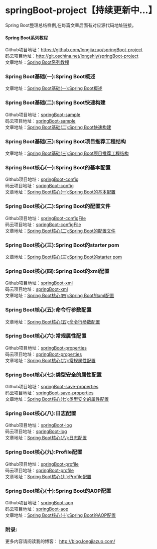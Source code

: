 # springBoot-project【持续更新中...】
Spring Boot整理总结样例,在每篇文章后面有对应源代码地址链接。
#### Spring Boot系列教程<br>
Github项目地址：<a href="https://github.com/longjiazuo/springBoot-project" target="_blank">https://github.com/longjiazuo/springBoot-project <br>
码云项目地址：<a href="http://git.oschina.net/longshiy/springBoot-project" target="_blank">http://git.oschina.net/longshiy/springBoot-project <br>
文章地址：<a href="http://blog.longjiazuo.com/archives/category/code_language/springBoot" target="_blank">Spring Boot系列教程</a><br>

### Spring Boot基础(一):Spring Boot概述
文章地址：<a href="http://blog.longjiazuo.com/archives/1516" target="_blank">Spring Boot基础(一):Spring Boot概述</a><br>

### Spring Boot基础(二):Spring Boot快速构建
Github项目地址：<a href="https://github.com/longjiazuo/springBoot-sample" target="_blank">springBoot-sample</a><br>
码云项目地址：<a href="http://git.oschina.net/longshiy/springBoot-sample" target="_blank">springBoot-sample</a><br>
文章地址：<a href="http://blog.longjiazuo.com/archives/1530" target="_blank">Spring Boot基础(二):Spring Boot快速构建</a><br>

### Spring Boot基础(三):Spring Boot项目推荐工程结构
文章地址：<a href="http://blog.longjiazuo.com/archives/1903" target="_blank">Spring Boot基础(三):Spring Boot项目推荐工程结构</a><br>

### Spring Boot核心(一):Spring Boot的基本配置
Github项目地址：<a href="https://github.com/longjiazuo/springBoot-project/tree/master/springBoot-config" target="_blank">springBoot-config</a><br>
码云项目地址：<a href="http://git.oschina.net/longshiy/springBoot-project/tree/master/springBoot-config" target="_blank">springBoot-config</a><br>
文章地址：<a href="http://blog.longjiazuo.com/archives/1546" target="_blank">Spring Boot核心(一):Spring Boot的基本配置</a><br>

### Spring Boot核心(二):Spring Boot的配置文件
Github项目地址：<a href="https://github.com/longjiazuo/springBoot-project/tree/master/springBoot-configFile" target="_blank">springBoot-configFile</a><br>
码云项目地址：<a href="http://git.oschina.net/longshiy/springBoot-project/tree/master/springBoot-configFile" target="_blank">springBoot-configFile</a><br>
文章地址：<a href="http://blog.longjiazuo.com/archives/1558" target="_blank">Spring Boot核心(二):Spring Boot的配置文件</a><br>

### Spring Boot核心(三):Spring Boot的starter pom
文章地址：<a href="http://blog.longjiazuo.com/archives/1563" target="_blank">Spring Boot核心(三):Spring Boot的starter pom</a><br>

### Spring Boot核心(四):Spring Boot的xml配置
Github项目地址：<a href="https://github.com/longjiazuo/springBoot-project/tree/master/springBoot-xml" target="_blank">springBoot-xml</a><br>
码云项目地址：<a href="http://git.oschina.net/longshiy/springBoot-project/tree/master/springBoot-xml" target="_blank">springBoot-xml</a><br>
文章地址：<a href="http://blog.longjiazuo.com/archives/1565" target="_blank">Spring Boot核心(四):Spring Boot的xml配置</a><br>

### Spring Boot核心(五):命令行参数配置
文章地址：<a href="http://blog.longjiazuo.com/archives/1569" target="_blank">Spring Boot核心(五):命令行参数配置</a><br>

### Spring Boot核心(六):常规属性配置
Github项目地址：<a href="https://github.com/longjiazuo/springBoot-project/tree/master/springBoot-properties" target="_blank">springBoot-properties</a><br>
码云项目地址：<a href="http://git.oschina.net/longshiy/springBoot-project/tree/master/springBoot-properties" target="_blank">springBoot-properties</a><br>
文章地址：<a href="http://blog.longjiazuo.com/archives/1572" target="_blank">Spring Boot核心(六):常规属性配置</a><br>

### Spring Boot核心(七):类型安全的属性配置
Github项目地址：<a href="https://github.com/longjiazuo/springBoot-project/tree/master/springBoot-save-properties" target="_blank">springBoot-save-properties</a><br>
码云项目地址：<a href="http://git.oschina.net/longshiy/springBoot-project/tree/master/springBoot-save-properties" target="_blank">springBoot-save-properties</a><br>
文章地址：<a href="http://blog.longjiazuo.com/archives/1582" target="_blank">Spring Boot核心(七):类型安全的属性配置</a><br>

### Spring Boot核心(八):日志配置
Github项目地址：<a href="https://github.com/longjiazuo/springBoot-project/tree/master/springBoot-log" target="_blank">springBoot-log</a><br>
码云项目地址：<a href="http://git.oschina.net/longshiy/springBoot-project/tree/master/springBoot-log" target="_blank">springBoot-log</a><br>
文章地址：<a href="http://blog.longjiazuo.com/archives/1592" target="_blank">Spring Boot核心(八):日志配置</a><br>

### Spring Boot核心(九):Profile配置
Github项目地址：<a href="https://github.com/longjiazuo/springBoot-project/tree/master/springBoot-profile" target="_blank">springBoot-profile</a><br>
码云项目地址：<a href="http://git.oschina.net/longshiy/springBoot-project/tree/master/springBoot-profile" target="_blank">springBoot-profile</a><br>
文章地址：<a href="http://blog.longjiazuo.com/archives/1596" target="_blank">Spring Boot核心(九):Profile配置</a><br>

### Spring Boot核心(十):Spring Boot的AOP配置
Github项目地址：<a href="https://github.com/longjiazuo/springBoot-project/tree/master/springBoot-aop" target="_blank">springBoot-aop</a><br>
码云项目地址：<a href="http://git.oschina.net/longshiy/springBoot-project/tree/master/springBoot-aop" target="_blank">springBoot-aop</a><br>
文章地址：<a href="http://blog.longjiazuo.com/archives/1606" target="_blank">Spring Boot核心(十):Spring Boot的AOP配置</a><br>

### 附录:
更多内容请阅读我的博客：
<a href="http://blog.longjiazuo.com/" target="_blank">http://blog.longjiazuo.com/
